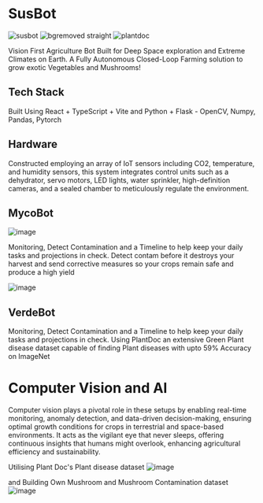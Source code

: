 # SusBot

![susbot]([https://github.com/Shaburu/Advanced-Mushroom-Habitat-Mush-E/blob/main/bgremoved%20straight.png])
![bgremoved straight]([https://github.com/Shaburu/Advanced-Mushroom-Habitat-Mush-E/assets/67481819/b085cd0d-5e4a-4579-9107-077ce0a0dfb5](https://github.com/Shaburu/Advanced-Mushroom-Habitat-Mush-E/blob/main/plantdoc.png))
![plantdoc]([https://github.com/Shaburu/Advanced-Mushroom-Habitat-Mush-E/assets/67481819/d1ee951d-4faa-4ead-a4cb-be0880e0bf49](https://github.com/Shaburu/Advanced-Mushroom-Habitat-Mush-E/blob/main/susbot.png))

Vision First Agriculture Bot Built for Deep Space exploration and Extreme Climates on Earth.
A Fully Autonomous Closed-Loop Farming solution to grow exotic Vegetables and Mushrooms!

## Tech Stack
Built Using React + TypeScript + Vite and Python + Flask - OpenCV, Numpy, Pandas, Pytorch

## Hardware
Constructed employing an array of IoT sensors including CO2, temperature, and humidity sensors, this system integrates control units such as a dehydrator, servo motors, LED lights, water sprinkler, high-definition cameras, and a sealed chamber to meticulously regulate the environment.

## MycoBot
![image](https://github.com/Shaburu/Advanced-Mushroom-Habitat-Mush-E/assets/67481819/4527f2e1-342f-4e07-bf5b-d480208e3667)

Monitoring, Detect Contamination and a Timeline to help keep your daily tasks and projections in check.
Detect contam before it destroys your harvest and send corrective measures so your crops remain safe and produce a high yield
 
![image](https://github.com/Shaburu/Advanced-Mushroom-Habitat-Mush-E/assets/67481819/6ee18bbe-bfd9-4b4f-b4c3-5c8204ae799e)

## VerdeBot

Monitoring, Detect Contamination and a Timeline to help keep your daily tasks and projections in check.
Using PlantDoc an extensive Green Plant disease dataset capable of finding Plant diseases with upto 59% Accuracy on ImageNet

# Computer Vision and AI
Computer vision plays a pivotal role in these setups by enabling real-time monitoring, anomaly detection, and data-driven decision-making, ensuring optimal growth conditions for crops in terrestrial and space-based environments. It acts as the vigilant eye that never sleeps, offering continuous insights that humans might overlook, enhancing agricultural efficiency and sustainability.

Utilising Plant Doc's Plant disease dataset 
![image](https://raw.githubusercontent.com/pratikkayal/PlantDoc-Dataset/master/PlantDoc_Examples.png)

and Building Own Mushroom and Mushroom Contamination dataset 
![image](https://github.com/Shaburu/Advanced-Mushroom-Habitat-Mush-E/assets/67481819/ad867d7d-3b6d-431b-97fc-6a76014e8bde)




